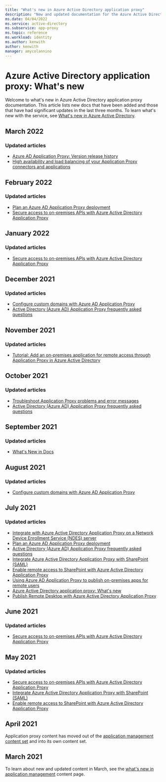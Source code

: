 ```yaml
---
title: "What's new in Azure Active Directory application proxy"
description: "New and updated documentation for the Azure Active Directory application proxy."
ms.date: 04/04/2022
ms.service: active-directory
ms.subservice: app-proxy
ms.topic: reference
ms.workload: identity
ms.author: kenwith
author: kenwith
manager: amycolannino
---
```


# Azure Active Directory application proxy: What's new

Welcome to what's new in Azure Active Directory application proxy documentation. This article lists new docs that have been added and those that have had significant updates in the last three months. To learn what's new with the service, see [What's new in Azure Active Directory](../fundamentals/whats-new.md).

## March 2022

### Updated articles

- [Azure AD Application Proxy: Version release history](application-proxy-release-version-history.md)
- [High availability and load balancing of your Application Proxy connectors and applications](application-proxy-high-availability-load-balancing.md)


## February 2022

### Updated articles

- [Plan an Azure AD Application Proxy deployment](application-proxy-deployment-plan.md)
- [Secure access to on-premises APIs with Azure Active Directory Application Proxy](application-proxy-secure-api-access.md)

## January 2022

### Updated articles

- [Secure access to on-premises APIs with Azure Active Directory Application Proxy](application-proxy-secure-api-access.md)


## December 2021

### Updated articles

- [Configure custom domains with Azure AD Application Proxy](application-proxy-configure-custom-domain.md)
- [Active Directory (Azure AD) Application Proxy frequently asked questions](application-proxy-faq.yml)


## November 2021

### Updated articles

- [Tutorial: Add an on-premises application for remote access through Application Proxy in Azure Active Directory](application-proxy-add-on-premises-application.md)

## October 2021

### Updated articles

- [Troubleshoot Application Proxy problems and error messages](application-proxy-troubleshoot.md)
- [Active Directory (Azure AD) Application Proxy frequently asked questions](application-proxy-faq.yml)


## September 2021

### Updated articles

- [What's New in Docs](whats-new-docs.md)

## August 2021

### Updated articles

- [Configure custom domains with Azure AD Application Proxy](application-proxy-configure-custom-domain.md)


## July 2021

### Updated articles

- [Integrate with Azure Active Directory Application Proxy on a Network Device Enrollment Service (NDES) server](active-directory-app-proxy-protect-ndes.md)
- [Plan an Azure AD Application Proxy deployment](application-proxy-deployment-plan.md)
- [Active Directory (Azure AD) Application Proxy frequently asked questions](application-proxy-faq.yml)
- [Integrate Azure Active Directory Application Proxy with SharePoint (SAML)](application-proxy-integrate-with-sharepoint-server-saml.md)
- [Enable remote access to SharePoint with Azure Active Directory Application Proxy](application-proxy-integrate-with-sharepoint-server.md)
- [Using Azure AD Application Proxy to publish on-premises apps for remote users](what-is-application-proxy.md)
- [Azure Active Directory application proxy: What's new](whats-new-docs.md)
- [Publish Remote Desktop with Azure Active Directory Application Proxy](application-proxy-integrate-with-remote-desktop-services.md)


## June 2021

### Updated articles

- [Secure access to on-premises APIs with Azure Active Directory Application Proxy](application-proxy-secure-api-access.md)

## May 2021

### Updated articles

- [Secure access to on-premises APIs with Azure Active Directory Application Proxy](application-proxy-secure-api-access.md)
- [Integrate Azure Active Directory Application Proxy with SharePoint (SAML)](application-proxy-integrate-with-sharepoint-server-saml.md)
- [Enable remote access to SharePoint with Azure Active Directory Application Proxy](application-proxy-integrate-with-sharepoint-server.md)


## April 2021

Application proxy content has moved out of the [application management content set](../manage-apps/index.yml) and into its own content set.

## March 2021

To learn about new and updated content in March, see the [what's new in application management](../manage-apps/whats-new-docs.md) content page.